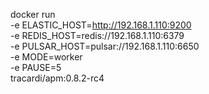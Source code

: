 docker run \
-e ELASTIC_HOST=http://192.168.1.110:9200 \
-e REDIS_HOST=redis://192.168.1.110:6379 \
-e PULSAR_HOST=pulsar://192.168.1.110:6650 \
-e MODE=worker \
-e PAUSE=5 \
tracardi/apm:0.8.2-rc4
